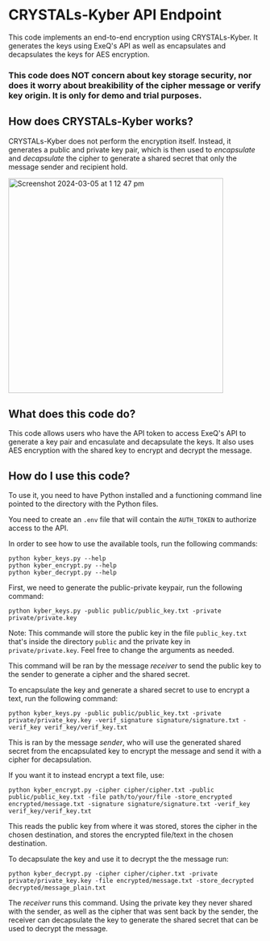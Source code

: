 # CRYSTALs-Kyber API Endpoint

This code implements an end-to-end encryption using CRYSTALs-Kyber. It generates the keys using ExeQ's API as well as encapsulates and decapsulates the keys for AES encryption. 

### This code does NOT concern about key storage security, nor does it worry about breakibility of the cipher message or verify key origin. It is only for demo and trial purposes.

## How does CRYSTALs-Kyber works?

CRYSTALs-Kyber does not perform the encryption itself. Instead, it generates a public and private key pair, which is then used to *encapsulate* and *decapsulate* the cipher to generate a shared secret that only the message sender and recipient hold.

<img width="426" alt="Screenshot 2024-03-05 at 1 12 47 pm" src="https://github.com/samuelnsam/CRYSTALs-Kyber-API/assets/87163496/54d41911-634d-437d-ac77-ca4d57e070c9">

## What does this code do?

This code allows users who have the API token to access ExeQ's API to generate a key pair and encasulate and decapsulate the keys. It also uses AES encryption with the shared key to encrypt and decrypt the message.

## How do I use this code?

To use it, you need to have Python installed and a functioning command line pointed to the directory with the Python files.

You need to create an `.env` file that will contain the `AUTH_TOKEN` to authorize access to the API.

In order to see how to use the available tools, run the following commands:
```
python kyber_keys.py --help
python kyber_encrypt.py --help
python kyber_decrypt.py --help
```

First, we need to generate the public-private keypair, run the following command:

```
python kyber_keys.py -public public/public_key.txt -private private/private.key 
```

Note: This commande will store the public key in the file `public_key.txt` that's inside the directory `public` and the private key in `private/private.key`. Feel free to change the arguments as needed.

This command will be ran by the message *receiver* to send the public key to the sender to generate a cipher and the shared secret.

To encapsulate the key and generate a shared secret to use to encrypt a text, run the following command:

```
python kyber_keys.py -public public/public_key.txt -private private/private_key.key -verif_signature signature/signature.txt -verif_key verif_key/verif_key.txt                                            
```

This is ran by the message *sender*, who will use the generated shared secret from the encapsulated key to encrypt the message and send it with a cipher for decapsulation.

If you want it to instead encrypt a text file, use:
```
python kyber_encrypt.py -cipher cipher/cipher.txt -public public/public_key.txt -file path/to/your/file -store_encrypted encrypted/message.txt -signature signature/signature.txt -verif_key verif_key/verif_key.txt
```

This reads the public key from where it was stored, stores the cipher in the chosen destination, and stores the encrypted file/text in the chosen destination.

To decapsulate the key and use it to decrypt the the message run:
```
python kyber_decrypt.py -cipher cipher/cipher.txt -private private/private_key.key -file encrypted/message.txt -store_decrypted decrypted/message_plain.txt                                              
```

The *receiver* runs this command. Using the private key they never shared with the sender, as well as the cipher that was sent back by the sender, the receiver can decapsulate the key to generate the shared secret that can be used to decrypt the message.
